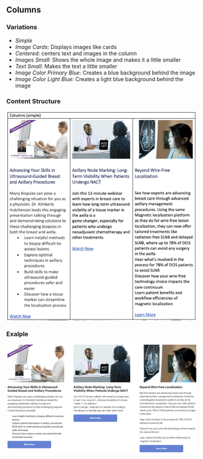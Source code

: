 ## Columns
### Variations
- _Simple_
- _Image Cards_: Displays images like cards
- _Centered_: centers text and images in the column
- _Images Small_: Shows the whole image and makes it a little smaller
- _Text Small_: Makes the text a little smaller
- _Image Color Primary Blue_: Creates a blue background behind the image
- _Image Color Light Blue_: Creates a light blue background behind the image

### Content Structure
![columns-block.png](..%2Fassets%2Fcolumns-block.png)
### Exalple
![columns-example.png](..%2Fassets%2Fcolumns-example.png)
